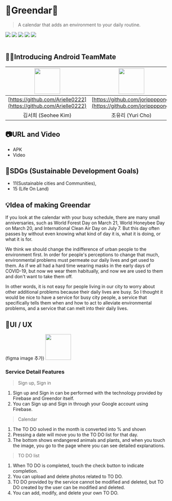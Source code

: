 # 🌳Greendar🌳
> A calendar that adds an environment to your daily routine.
<div align="start">
  <img src="https://img.shields.io/badge/Kotlin-7F52FF?style=flat&logo=Kotlin&logoColor=white" />
    <img src="https://img.shields.io/badge/AndroidStudio-3DDC84?style=flat&logo=AndroidStudio&logoColor=white" />
  <img src="https://img.shields.io/badge/Firebase-FFCA28?style=flat&logo=Firebase&logoColor=white" />
  <img src="https://img.shields.io/badge/Figma-F24E1E?style=flat&logo=Figma&logoColor=white" />
  <img src="https://img.shields.io/badge/Notion-000000?style=flat&logo=Notion&logoColor=white" />
</div>
<br>

## 👩‍💻Introducing Android TeamMate

|<img src="https://user-images.githubusercontent.com/114340019/215017598-9624c0da-36aa-4ddb-baa1-570ea8f42444.png" width="80">|<img src="https://github.com/~~~.png" width="80">|
|:---:|:---:|
|[https://github.com/Arielle0222](https://github.com/Arielle0222)|[https://github.com/jorippppong](https://github.com/jorippppong)|
|김서희 (Seohee Kim)|조유리 (Yuri Cho)|

## 📷URL and Video
* APK
* Video

## 🔎SDGs (Sustainable Development Goals)
* 11(Sustainable cities and Communities), 
* 15 (Life On Land)


## 💡Idea of making Greendar
 If you look at the calendar with your busy schedule, there are many small anniversaries, such as World Forest Day on March 21, World Honeybee Day on March 20, and International Clean Air Day on July 7. But this day often passes by without even knowing what kind of day it is, what it is doing, or what it is for.

 We think we should change the indifference of urban people to the environment first. In order for people's perceptions to change that much, environmental problems must permeate our daily lives and get used to them. As if we all had a hard time wearing masks in the early days of COVID-19, but now we wear them habitually, and now we are used to them and don't want to take them off.

 In other words, it is not easy for people living in our city to worry about other additional problems because their daily lives are busy. So I thought it would be nice to have a service for busy city people, a service that specifically tells them when and how to act to alleviate environmental problems, and a service that can melt into their daily lives.

## 📱UI / UX
(figma image 추가)
<img src="https://github.com/~~~.png" width="80">

### Service Detail Features
> Sign up, Sign in
1. Sign up and Sign in can be performed with the technology provided by Firebase and Greendor itself.
2. You can Sign up and Sign in through your Google account using Firebase.
> Calendar
1. The TO DO solved in the month is converted into % and shown
2. Pressing a date will move you to the TO DO list for that day.
3. The bottom shows endangered animals and plants, and when you touch the image, you go to the page where you can see detailed explanations.
> TO DO list
1. When TO DO is completed, touch the check button to indicate completion.
2. You can upload and delete photos related to TO DO.
3. TO DO provided by the service cannot be modified and deleted, but TO DO created by the user can be modified and deleted.
4. You can add, modify, and delete your own TO DO.




